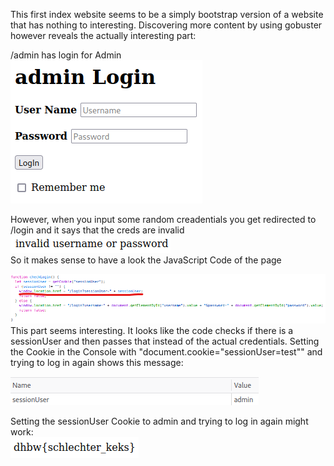 This first index website seems to be a simply bootstrap version of a website that has nothing to interesting. Discovering more content by using gobuster however reveals the actually interesting part:  

/admin has login for Admin  
![blog](/images/adminLogin2.png?raw=true "blog")

However, when you input some random creadentials you get redirected to /login and it says that the creds are invalid  
![blog](/images/invalidUsername.png?raw=true "blog")  
So it makes sense to have a look the JavaScript Code of the page  
  
![blog](/images/cookieJs.png?raw=true "blog")  
This part seems interesting. It looks like the code checks if there is a sessionUser and then passes that instead of the actual credentials. Setting the Cookie in the Console with "document.cookie="sessionUser=test"" and trying to log in again shows this message:  
  
![blog](/images/cookieStorage3.png?raw=true "blog") 
  
  
Setting the sessionUser Cookie to admin and trying to log in again might work:  
![blog](/images/cookieFlag.png?raw=true "blog")

